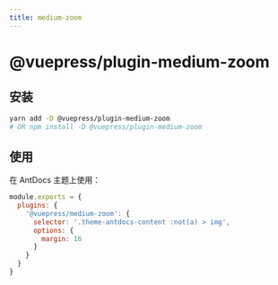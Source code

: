 ```yaml
---
title: medium-zoom
---
```


# @vuepress/plugin-medium-zoom

## 安装
```sh
yarn add -D @vuepress/plugin-medium-zoom
# OR npm install -D @vuepress/plugin-medium-zoom
```

## 使用
在 AntDocs 主题上使用：
```js {4}
module.exports = {
  plugins: {
    '@vuepress/medium-zoom': {
      selector: '.theme-antdocs-content :not(a) > img',
      options: {
        margin: 16
      }
    }
  }
}
```

